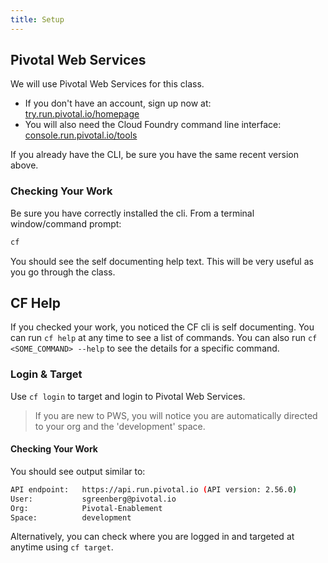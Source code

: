 ```yaml
---
title: Setup
---
```


## Pivotal Web Services

We will use Pivotal Web Services for this class.  

* If you don't have an account, sign up now at: <a href="https://try.run.pivotal.io/homepage" target="_blank">try.run.pivotal.io/homepage</a>
* You will also need the Cloud Foundry command line interface: <a href="https://console.run.pivotal.io/tools" target="_blank">console.run.pivotal.io/tools</a>

If you already have the CLI, be sure you have the same recent version above.

### Checking Your Work

Be sure you have correctly installed the cli.  From a terminal window/command prompt:

  ```sh
  cf
  ```

You should see the self documenting help text.  This will be very useful as you go through the class.


## CF Help

If you checked your work, you noticed the CF cli is self documenting.  You can run `cf help` at any time to see a list of commands.  You can also run `cf <SOME_COMMAND> --help` to see the details for a specific command.

### Login & Target

Use `cf login` to target and login to Pivotal Web Services.  

> If you are new to PWS, you will notice you are automatically directed to your org and the 'development' space.  

#### Checking Your Work

You should see output similar to:

```sh
API endpoint:   https://api.run.pivotal.io (API version: 2.56.0)   
User:           sgreenberg@pivotal.io   
Org:            Pivotal-Enablement   
Space:          development
```

Alternatively, you can check where you are logged in and targeted at anytime using `cf target`.
